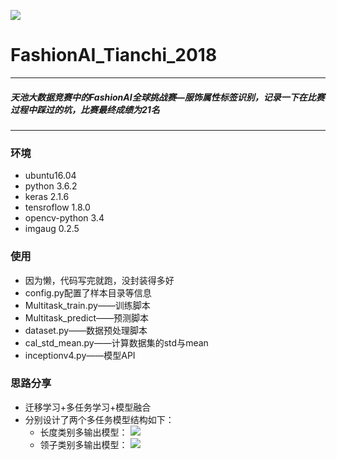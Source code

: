 ![](https://github.com/Jeremyczhj/FashionAI_Tianchi_2018/blob/master/datasets/3.png)
# FashionAI_Tianchi_2018
---
##### 天池大数据竞赛中的FashionAI全球挑战赛—服饰属性标签识别，记录一下在比赛过程中踩过的坑，比赛最终成绩为21名
---
### 环境
* ubuntu16.04
* python 3.6.2
* keras 2.1.6
* tensroflow 1.8.0
* opencv-python 3.4
* imgaug 0.2.5

### 使用
* 因为懒，代码写完就跑，没封装得多好
* config.py配置了样本目录等信息
* Multitask_train.py——训练脚本
* Multitask_predict——预测脚本
* dataset.py——数据预处理脚本
* cal_std_mean.py——计算数据集的std与mean
* inceptionv4.py——模型API

### 思路分享
* 迁移学习+多任务学习+模型融合
* 分别设计了两个多任务模型结构如下：
    * 长度类别多输出模型：
![](https://github.com/Jeremyczhj/FashionAI_Tianchi_2018/blob/master/datasets/1.png)
    * 领子类别多输出模型：
![](https://github.com/Jeremyczhj/FashionAI_Tianchi_2018/blob/master/datasets/2.png)

###
      

